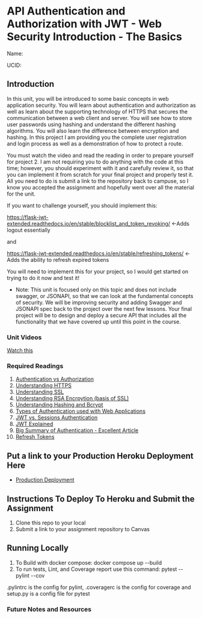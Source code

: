 # API Authentication and Authorization with JWT - Web Security Introduction - The Basics

Name:

UCID:

## Introduction

In this unit, you will be introduced to some basic concepts in web application security. You will learn about
authentication and authorization as well as learn about the supporting technology of HTTPS that secures the
communication between a web client and server. You will see how to store user passwords using hashing and understand the
different hashing algorithms. You will also learn the difference between encryption and hashing. In this project I am
providing you the complete user registration and login process as well as a demonstration of how to protect a route.

You must watch the video and read the reading in order to prepare yourself for project 2. I am not requiring you to do
anything with the code at this time; however, you should experiment with it and carefully review it, so that you can
implement it from scratch for your final project and properly test it. All you need to do is submit a link to the
repository back to campuse, so I know you accepted the assignment and hopefully went over all the material for the unit.

If you want to challenge yourself, you should implement this:

https://flask-jwt-extended.readthedocs.io/en/stable/blocklist_and_token_revoking/  <-Adds logout essentially

and

https://flask-jwt-extended.readthedocs.io/en/stable/refreshing_tokens/   <- Adds the ability to refresh expired tokens

You will need to implement this for your project, so I would get started on trying to do it now and test it!

* Note: This unit is focused only on this topic and does not include swagger, or JSONAPI, so that we can look at the
  fundamental concepts of security. We will be improving security and adding Swagger and JSONAPI spec back to the
  project over the next few lessons. Your final project will be to design and deploy a secure API that includes
  all the functionality that we have covered up until this point in the course.

### Unit Videos

[Watch this](https://youtu.be/B8UzrzECZzs)

### Required Readings

1. [Authentication vs Authorization](https://medium.com/plain-and-simple/identification-vs-authentication-vs-authorization-e1f03a0ca885)
2. [Understanding HTTPS](https://johnopdenakker.com/understanding-https/)
3. [Understanding SSL](https://blog.hubspot.com/marketing/what-is-ssl)
4. [Understanding RSA Encrpytion (basis of SSL)](https://comodosslstore.com/resources/what-is-an-rsa-algorithm-in-cryptography/)
5. [Understanding Hashing and Bcrypt](https://clerk.dev/blog/bcrypt-hashing-authentication-encryption)
6. [Types of Authentication used with Web Applications](https://medium.com/@vivekmadurai/different-ways-to-authenticate-a-web-application-e8f3875c254a)
7. [JWT vs. Sessions Authentication](https://ponyfoo.com/articles/json-web-tokens-vs-session-cookies)
8. [JWT Explained](https://arielweinberger.medium.com/json-web-token-jwt-the-only-explanation-youll-ever-need-cf53f0822f50)
9. [Big Summary of Authentication - Excellent Article](https://anil-pace.medium.com/json-web-tokens-vs-oauth-2-0-85dd0b32057d#2bd7)
10. [Refresh Tokens](https://www.loginradius.com/blog/identity/refresh-tokens-jwt-interaction/)

## Put a link to your Production Heroku Deployment Here

* [Production Deployment]()

## Instructions To Deploy To Heroku and Submit the Assignment

1. Clone this repo to your local
2. Submit a link to your assignment repository to Canvas

## Running Locally

1. To Build with docker compose:
   docker compose up --build
2. To run tests, Lint, and Coverage report use this command: pytest --pylint --cov

.pylintrc is the config for pylint, .coveragerc is the config for coverage and setup.py is a config file for pytest

### Future Notes and Resources
